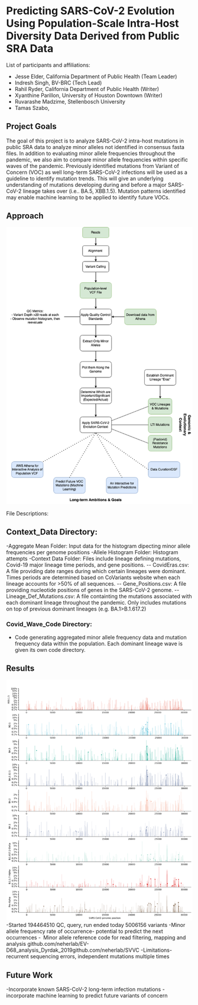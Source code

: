 # Predicting SARS-CoV-2 Evolution Using Population-Scale Intra-Host Diversity Data Derived from Public SRA Data

List of participants and affiliations:
- Jesse Elder, California Department of Public Health (Team Leader)
- Indresh Singh, BV-BRC (Tech Lead)
- Rahil Ryder, California Department of Public Health (Writer)
- Xyanthine Parillon, University of Houston Downtown (Writer)
- Ruvarashe Madzime, Stellenbosch University
- Tamas Szabo, 
## Project Goals
The goal of this project is to analyze SARS-CoV-2 intra-host mutations in public SRA data to analyze minor alleles not identified in consensus fasta files. In addition to evaluating minor allele frequencies throughout the pandemic, we also aim to compare minor allele frequencies within specific waves of the pandemic. Previously identified mutations from Variant of Concern (VOC) as well long-term SARS-CoV-2 infections will be used as a guideline to identify mutation trends. This will give an underlying understanding of mutations developing during and before a major SARS-CoV-2 lineage takes over (i.e.. BA.5, XBB.1.5). Mutation patterns identified may enable machine learning to be applied to identify future VOCs. 

## Approach
  ![Workflow](VCFCodeathon.png)

File Descriptions:
## Context_Data Directory: 
-Aggregate Mean Folder: Input data for the histogram dipecting minor allele frequencies per genome positions
-Allele Histogram Folder: Histogram attempts
-Context Data Folder: Files include lineage defining mutations, Covid-19 major lineage time periods, and gene positions.
-- CovidEras.csv: A file providing date ranges during which certain lineages were dominant. Times periods are determined based on CoVariants website when each lineage accounts for >50% of all sequences.
-- Gene_Positions.csv: A file providing nucleotide positions of genes in the SARS-CoV-2 genome.
-- Lineage_Def_Mutations.csv: A file containting the mutations associated with each dominant lineage throughout the pandemic. Only includes mutations on top of previous dominant lineages (e.g. BA.1>B.1.617.2)

### Covid_Wave_Code Directory:
- Code generating aggregated minor allele frequency data and mutation frequency data within the population. Each dominant lineage wave is given its own code directory.


## Results
 ![Workflow](Hist_maf_SARS-CoV-2_Lineage.png)
-Started 194464510   QC, query, run   ended today 5006156 variants
-Minor allele frequency rate of occurrence- potential to predict the next occurrences
- Minor allele reference code for read filtering, mapping and analysis github.com/neherlab/EV-D68_analysis_Dyrdak_2019github.com/neherlab/SVVC
-Limitations-recurrent sequencing errors, independent mutations multiple times

## Future Work
-Incorporate known SARS-CoV-2 long-term infection mutations
-incorporate machine learning to predict future variants of concern
